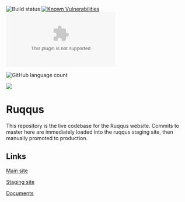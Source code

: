 ![Build status](https://travis-ci.com/ruqqus/ruqqus.svg?branch=master) [![Known Vulnerabilities](https://snyk.io//test/github/ruqqus/ruqqus/badge.svg?targetFile=requirements.txt)](https://snyk.io//test/github/ruqqus/ruqqus?targetFile=requirements.txt) ![Website](https://img.shields.io/website/https/www.ruqqus.com?down_color=red&down_message=down&up_message=up)

![GitHub language count](https://img.shields.io/github/languages/count/ruqqus/ruqqus)

[![](https://img.shields.io/discord/599258778520518676)](https://discord.gg/U57jqnn)

# Ruqqus

This repository is the live codebase for the Ruqqus website. Commits to master here are immediately loaded into the ruqqus staging site, then manually promoted to production.

## Links

[Main site](https://ruqq.us)

[Staging site](https://tee-dee-staging.herokuapp.com)

[Documents](https://docs.ruqq.us)
